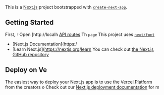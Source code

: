 This is a [Next.js](https://nextjs.org) project bootstrapped with [`create-next-app`](https://nextjs.org/docs/pages/api-reference/create-next-app).

## Getting Started
First, r
Open [http://localh
[API routes](https://nextjs.org/docs/pages/building-your-application/routng/ap-routes)
Th `page`
This project uses [`next/font`](https://nextjs.org/docs/pages/building-your-application/optimizing/fots)
- [Next.js Documentation](https:/
- [Learn Next.js](https://nextjs.org/learn
You can check out [the Next.js GitHub repository](https://github.com/vercel/next.js) 
## Deploy on Ve
The easiest way to deploy your Next.js app is to use the [Vercel Platform](https://vercel.com/new?utm_medium=default-template&filter=next.js&utm_source=create-next-app&utm_campaign=create-next-app-readme) from the creators o
Check out our [Next.js deployment documentation](https://nextjs.org/docs/pages/building-your-application/deploying) for m
